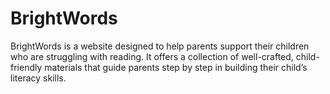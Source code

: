 # BrightWords
BrightWords is a website designed to help parents support their children who are struggling with reading. It offers a collection of well-crafted, child-friendly materials that guide parents step by step in building their child’s literacy skills.
